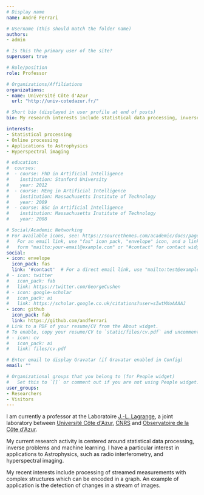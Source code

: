 ```yaml
---
# Display name
name: André Ferrari

# Username (this should match the folder name)
authors:
- admin

# Is this the primary user of the site?
superuser: true

# Role/position
role: Professor

# Organizations/Affiliations
organizations:
- name: Université Côte d'Azur
  url: "http://univ-cotedazur.fr/"

# Short bio (displayed in user profile at end of posts)
bio: My research interests include statistical data processing, inverse problems and machine learning

interests:
- Statistical processing
- Online processing
- Applications to Astrophysics 
- Hyperspectral imaging

# education:
#  courses:
#  - course: PhD in Artificial Intelligence
#    institution: Stanford University
#    year: 2012
#  - course: MEng in Artificial Intelligence
#    institution: Massachusetts Institute of Technology
#    year: 2009
#  - course: BSc in Artificial Intelligence
#    institution: Massachusetts Institute of Technology
#    year: 2008

# Social/Academic Networking
# For available icons, see: https://sourcethemes.com/academic/docs/page-builder/#icons
#   For an email link, use "fas" icon pack, "envelope" icon, and a link in the
#   form "mailto:your-email@example.com" or "#contact" for contact widget.
social:
- icon: envelope
  icon_pack: fas
  link: '#contact'  # For a direct email link, use "mailto:test@example.org".
# - icon: twitter
#   icon_pack: fab
#   link: https://twitter.com/GeorgeCushen
# - icon: google-scholar
#   icon_pack: ai
#   link: https://scholar.google.co.uk/citations?user=sIwtMXoAAAAJ
- icon: github
  icon_pack: fab
  link: https://github.com/andferrari
# Link to a PDF of your resume/CV from the About widget.
# To enable, copy your resume/CV to `static/files/cv.pdf` and uncomment the lines below.
# - icon: cv
#   icon_pack: ai
#   link: files/cv.pdf

# Enter email to display Gravatar (if Gravatar enabled in Config)
email: ""

# Organizational groups that you belong to (for People widget)
#   Set this to `[]` or comment out if you are not using People widget.
user_groups:
- Researchers
- Visitors
---
```


I am currently a professor at the Laboratoire [J.-L. Lagrange](https://lagrange.oca.eu/), a joint laboratory between [Université Côte d'Azur](http://univ-cotedazur.fr/), [CNRS](https://www.cnrs.fr/) and [Observatoire de la Côte d'Azur](https://www.oca.eu/).

My current research  activity is centered around statistical data processing, inverse problems and machine learning. I have a particular interest in applications to Astrophysics, such as radio interferometry, and hyperspectral imaging.

My recent interests include processing of streamed measurements with complex structures
which can be encoded in a graph. An example of application is the detection of
changes in a stream of images.



